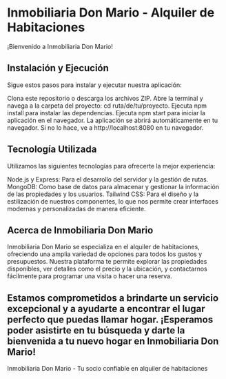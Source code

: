 # Inmobiliaria Don Mario - Alquiler de Habitaciones

¡Bienvenido a Inmobiliaria Don Mario!

## Instalación y Ejecución

Sigue estos pasos para instalar y ejecutar nuestra aplicación:

Clona este repositorio o descarga los archivos ZIP.
Abre la terminal y navega a la carpeta del proyecto: cd ruta/de/tu/proyecto.
Ejecuta npm install para instalar las dependencias.
Ejecuta npm start para iniciar la aplicación en el navegador.
La aplicación se abrirá automáticamente en tu navegador. Si no lo hace, ve a http://localhost:8080 en tu navegador.
## Tecnología Utilizada

Utilizamos las siguientes tecnologías para ofrecerte la mejor experiencia:

Node.js y Express: Para el desarrollo del servidor y la gestión de rutas.
MongoDB: Como base de datos para almacenar y gestionar la información de las propiedades y los usuarios.
Tailwind CSS: Para el diseño y la estilización de nuestros componentes, lo que nos permite crear interfaces modernas y personalizadas de manera eficiente.
## Acerca de Inmobiliaria Don Mario

Inmobiliaria Don Mario se especializa en el alquiler de habitaciones, ofreciendo una amplia variedad de opciones para todos los gustos y presupuestos. Nuestra plataforma te permite explorar las propiedades disponibles, ver detalles como el precio y la ubicación, y contactarnos fácilmente para programar una visita o hacer una reserva.

Estamos comprometidos a brindarte un servicio excepcional y a ayudarte a encontrar el lugar perfecto que puedas llamar hogar. ¡Esperamos poder asistirte en tu búsqueda y darte la bienvenida a tu nuevo hogar en Inmobiliaria Don Mario!
----------------------
Inmobiliaria Don Mario - Tu socio confiable en alquiler de habitaciones
